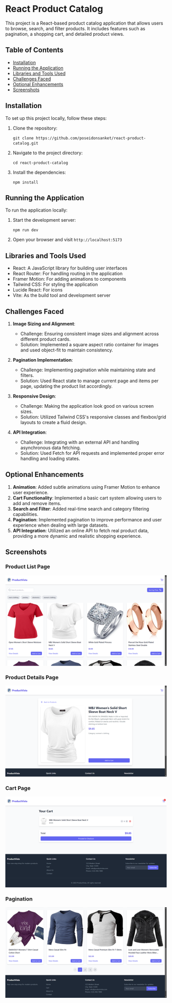 # React Product Catalog

This project is a React-based product catalog application that allows users to browse, search, and filter products. It includes features such as pagination, a shopping cart, and detailed product views.

## Table of Contents

- [Installation](#installation)
- [Running the Application](#running-the-application)
- [Libraries and Tools Used](#libraries-and-tools-used)
- [Challenges Faced](#challenges-faced)
- [Optional Enhancements](#optional-enhancements)
- [Screenshots](#screenshots)

## Installation

To set up this project locally, follow these steps:

1. Clone the repository:
   ```
   git clone https://github.com/poseidonsanket/react-product-catalog.git
   ```

2. Navigate to the project directory:
   ```
   cd react-product-catalog
   ```

3. Install the dependencies:
   ```
   npm install
   ```

## Running the Application

To run the application locally:

1. Start the development server:
   ```
   npm run dev
   ```

2. Open your browser and visit `http://localhost:5173`

## Libraries and Tools Used

- React: A JavaScript library for building user interfaces
- React Router: For handling routing in the application
- Framer Motion: For adding animations to components
- Tailwind CSS: For styling the application
- Lucide React: For icons
- Vite: As the build tool and development server

## Challenges Faced

1. **Image Sizing and Alignment**: 
   - Challenge: Ensuring consistent image sizes and alignment across different product cards.
   - Solution: Implemented a square aspect ratio container for images and used object-fit to maintain consistency.

2. **Pagination Implementation**: 
   - Challenge: Implementing pagination while maintaining state and filters.
   - Solution: Used React state to manage current page and items per page, updating the product list accordingly.

3. **Responsive Design**: 
   - Challenge: Making the application look good on various screen sizes.
   - Solution: Utilized Tailwind CSS's responsive classes and flexbox/grid layouts to create a fluid design.

4. **API Integration**:
   - Challenge: Integrating with an external API and handling asynchronous data fetching.
   - Solution: Used Fetch for API requests and implemented proper error handling and loading states.

## Optional Enhancements

1. **Animation**: Added subtle animations using Framer Motion to enhance user experience.
2. **Cart Functionality**: Implemented a basic cart system allowing users to add and remove items.
3. **Search and Filter**: Added real-time search and category filtering capabilities.
4. **Pagination**: Implemented pagination to improve performance and user experience when dealing with large datasets.
5. **API Integration**: Utilized an online API to fetch real product data, providing a more dynamic and realistic shopping experience.

## Screenshots

### Product List Page  
![Product List Page](/public/image.png)

### Product Details Page  
![Product Details Page](/public/image-1.png)

### Cart Page  
![Cart Page](/public/image-2.png)

### Pagination  
![Pagination](/public/image-3.png)

